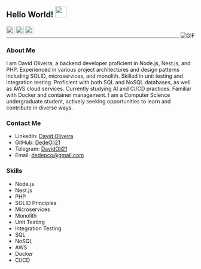 ## Hello World! <img src="https://raw.githubusercontent.com/iampavangandhi/iampavangandhi/master/gifs/Hi.gif" width="30px"></h2>


<a href="https://www.linkedin.com/in/david-oliveira-029a67140/">
  <img align="left" alt="Ajay's Linkdein" width="22px" src="https://cdn.jsdelivr.net/npm/simple-icons@v3/icons/linkedin.svg" />
</a>
<a href="https://github.com/DedeOli21">
  <img align="left" alt="Ajay's Github" width="22px" src="https://cdn.jsdelivr.net/npm/simple-icons@v3/icons/github.svg" />
</a>
<a href="https://t.me/DavidOli21">
  <img align="left" alt="Ajay's Telegram" width="22px" src="https://cdn.jsdelivr.net/npm/simple-icons@v3/icons/telegram.svg" />
</a>
<br />
<img align="right" alt="GIF" src="https://media.giphy.com/media/13HgwGsXF0aiGY/giphy.gif" />

---

### About Me

I am David Oliveira, a backend developer proficient in Node.js, Nest.js, and PHP. Experienced in various project architectures and design patterns including SOLID, microservices, and monolith. Skilled in unit testing and integration testing. Proficient with both SQL and NoSQL databases, as well as AWS cloud services. Currently studying AI and CI/CD practices. Familiar with Docker and container management. I am a Computer Science undergraduate student, actively seeking opportunities to learn and contribute in diverse ways.

### Contact Me

- LinkedIn: [David Oliveira](https://www.linkedin.com/in/david-oliveira-029a67140/)
- GitHub: [DedeOli21](https://github.com/DedeOli21)
- Telegram: [DavidOli21](https://t.me/DavidOli21)
- Email: dedepco@gmail.com

### Skills

- Node.js
- Nest.js
- PHP
- SOLID Principles
- Microservices
- Monolith
- Unit Testing
- Integration Testing
- SQL
- NoSQL
- AWS
- Docker
- CI/CD


